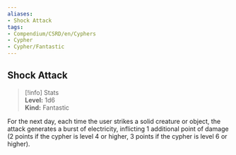```yaml
---
aliases:
- Shock Attack
tags:
- Compendium/CSRD/en/Cyphers
- Cypher
- Cypher/Fantastic
---
```


  
## Shock Attack  
>[!info] Stats  
> **Level:** 1d6  
> **Kind:** Fantastic
  
For the next day, each time the user strikes a solid creature or object, the attack generates a burst of electricity, inflicting 1 additional point of damage (2 points if the cypher is level 4 or higher, 3 points if the cypher is level 6 or higher).